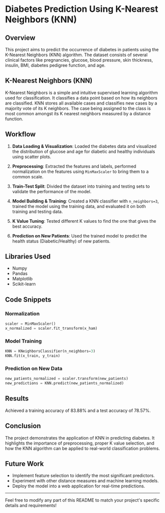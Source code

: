# Diabetes Prediction Using K-Nearest Neighbors (KNN)

## Overview
This project aims to predict the occurrence of diabetes in patients using the K-Nearest Neighbors (KNN) algorithm. The dataset consists of several clinical factors like pregnancies, glucose, blood pressure, skin thickness, insulin, BMI, diabetes pedigree function, and age.

## K-Nearest Neighbors (KNN)
K-Nearest Neighbors is a simple and intuitive supervised learning algorithm used for classification. It classifies a data point based on how its neighbors are classified. KNN stores all available cases and classifies new cases by a majority vote of its K neighbors. The case being assigned to the class is most common amongst its K nearest neighbors measured by a distance function.

## Workflow
1. **Data Loading & Visualization**: Loaded the diabetes data and visualized the distribution of glucose and age for diabetic and healthy individuals using scatter plots.
   
2. **Preprocessing**: Extracted the features and labels, performed normalization on the features using `MinMaxScaler` to bring them to a common scale.

3. **Train-Test Split**: Divided the dataset into training and testing sets to validate the performance of the model.

4. **Model Building & Training**: Created a KNN classifier with `n_neighbors=3`, trained the model using the training data, and evaluated it on both training and testing data.

5. **K Value Tuning**: Tested different K values to find the one that gives the best accuracy.

6. **Prediction on New Patients**: Used the trained model to predict the health status (Diabetic/Healthy) of new patients.

## Libraries Used
- Numpy
- Pandas
- Matplotlib
- Scikit-learn

## Code Snippets
### Normalization
```python
scaler = MinMaxScaler()
x_normalized = scaler.fit_transform(x_ham)
```
### Model Training
```python
KNN = KNeighborsClassifier(n_neighbors=3)
KNN.fit(x_train, y_train)
```
### Prediction on New Data
```python
new_patients_normalized = scaler.transform(new_patients)
new_predictions = KNN.predict(new_patients_normalized)
```
## Results
Achieved a training accuracy of 83.88% and a test accuracy of 78.57%.

## Conclusion
The project demonstrates the application of KNN in predicting diabetes. It highlights the importance of preprocessing, proper K value selection, and how the KNN algorithm can be applied to real-world classification problems.

## Future Work
- Implement feature selection to identify the most significant predictors.
- Experiment with other distance measures and machine learning models.
- Deploy the model into a web application for real-time predictions.

---

Feel free to modify any part of this README to match your project's specific details and requirements!
